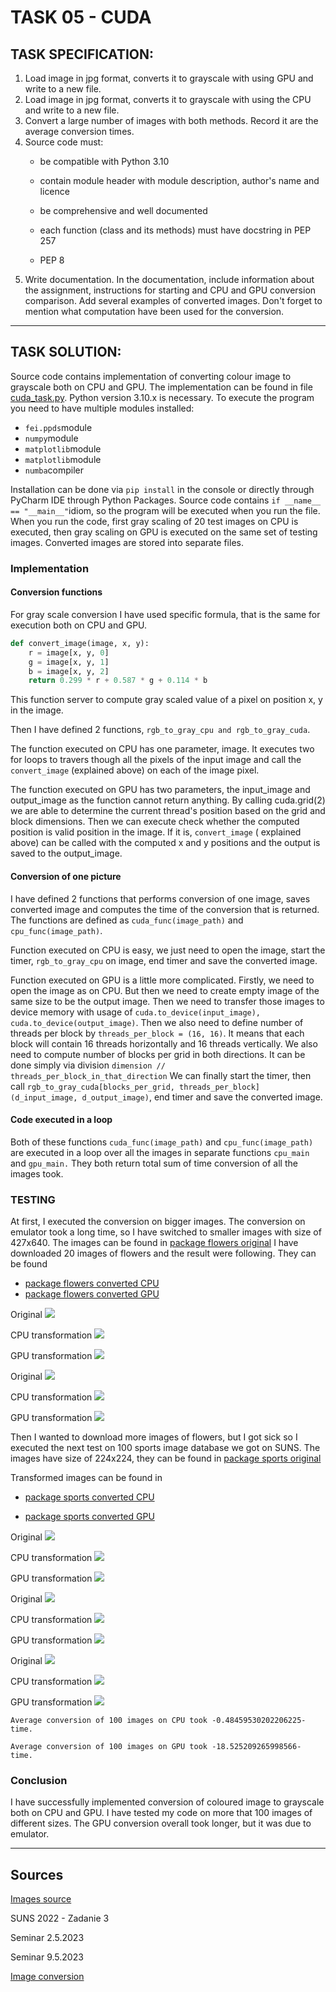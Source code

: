 # TASK 05 - CUDA

## TASK SPECIFICATION:

1. Load image in jpg format, converts it to grayscale with
   using GPU and write to a new file.
2. Load image in jpg format, converts it to grayscale with
   using the CPU and write to a new file.
3. Convert a large number of images with both methods. Record it
   are the average conversion times.
4. Source code must:
    - be compatible with Python 3.10

    - contain module header with module description, author's name and licence

    - be comprehensive and well documented

    - each function (class and its methods) must have docstring in PEP 257

    - PEP 8
5. Write documentation. In the documentation, include information about the assignment, instructions for starting and
   CPU and GPU conversion comparison. Add
   several examples of converted images. Don't forget to mention what
   computation have been used for the conversion.

-------------------

## TASK SOLUTION:

Source code contains implementation of converting colour image to grayscale both on CPU and GPU. The implementation can
be found in file [cuda_task.py](https://github.com/AlzbetaFekiacova/Fekiacova_105061_feippds/blob/05/cuda_task.py).
Python version 3.10.x is necessary.
To execute the program you need to have multiple modules installed:

- `fei.ppds`module
- `numpy`module
- `matplotlib`module
- `matplotlib`module
- `numba`compiler

Installation can be done via `pip install` in the console or directly through PyCharm IDE through Python Packages.
Source code contains `if __name__ == "__main__"`idiom, so the program will be executed when you run the file.
When you run the code, first gray scaling of 20 test images on CPU is executed, then gray scaling on GPU is executed on
the same set of testing images. Converted images are stored into separate files.

### Implementation

#### Conversion functions

For gray scale conversion I have used specific formula, that is the same for execution both on CPU and GPU.

```python
def convert_image(image, x, y):
    r = image[x, y, 0]
    g = image[x, y, 1]
    b = image[x, y, 2]
    return 0.299 * r + 0.587 * g + 0.114 * b      
```

This function server to compute gray scaled value of a pixel on position x, y in the image.

Then I have defined 2 functions, `rgb_to_gray_cpu and rgb_to_gray_cuda`.

The function executed on CPU has one parameter, image. It executes two for loops to travers though all the pixels of the
input image and call the `convert_image` (explained above) on each of the image pixel.

The function executed on GPU has two parameters, the input_image and output_image as the function cannot return
anything. By calling cuda.grid(2) we are able to determine the current thread's position based on the grid and block
dimensions.
Then we can execute check whether the computed position is valid position in the image. If it is, `convert_image` (
explained above) can be called with the computed x and y positions and the output is saved to the output_image.

#### Conversion of one picture

I have defined 2 functions that performs conversion of one image, saves converted image and computes the time of the
conversion that is returned. The functions are defined as `cuda_func(image_path)` and `cpu_func(image_path)`.

Function executed on CPU is easy, we just need to open the image, start the timer, `rgb_to_gray_cpu` on image, end timer
and save the converted image.

Function executed on GPU is a little more complicated. Firstly, we need to open the image as on CPU. But then we need to
create empty image of the same size to be the output image. Then we need to transfer those images to device memory with
usage of `cuda.to_device(input_image), cuda.to_device(output_image)`.
Then we also need to define number of threads per block by `threads_per_block = (16, 16)`. It means that each block will
contain 16 threads horizontally and 16 threads vertically.
We also need to compute number of blocks per grid in both directions. It can be done simply via
division `dimension // threads_per_block_in_that_direction`
We can finally start the timer, then
call `rgb_to_gray_cuda[blocks_per_grid, threads_per_block](d_input_image, d_output_image)`, end timer and save the
converted image.

#### Code executed in a loop

Both of these functions `cuda_func(image_path)` and `cpu_func(image_path)` are executed in a loop over all the images in
separate functions `cpu_main` and `gpu_main.` They both return total sum of time conversion of all the images
took.

### TESTING

At first, I executed the conversion on bigger images. The conversion on emulator took a long time, so I have switched to
smaller images with size of 427x640. The images can be found
in [package flowers original](https://github.com/AlzbetaFekiacova/Fekiacova_105061_feippds/tree/05/images/original)
I have downloaded 20 images of flowers and the result were following. They can be found

- [package flowers converted CPU](https://github.com/AlzbetaFekiacova/Fekiacova_105061_feippds/tree/05/images/transformed_CPU)
- [package flowers converted GPU](https://github.com/AlzbetaFekiacova/Fekiacova_105061_feippds/tree/05/images/transformed_GPU)

Original ![](images/original/flower_s0.jpg)

CPU transformation
![](images/transformed_CPU/flower_s0_grayscale_CPU.jpg)

GPU transformation
![](images/transformed_GPU/flower_s0_grayscale_GPU.jpg)

Original ![](images/original/flower_s2.jpg)

CPU transformation
![](images/transformed_CPU/flower_s2_grayscale_CPU.jpg)

GPU transformation
![](images/transformed_GPU/flower_s2_grayscale_GPU.jpg)

Then I wanted to download more images of flowers, but I got sick so I executed the next test on 100 sports image
database we got on
SUNS. The images have size of 224x224, they can be found
in [package sports original](https://github.com/AlzbetaFekiacova/Fekiacova_105061_feippds/tree/05/images/copied)

Transformed images can be found in

- [package sports converted CPU](https://github.com/AlzbetaFekiacova/Fekiacova_105061_feippds/tree/05/images/sports_transformed_CPU)

- [package sports converted GPU](https://github.com/AlzbetaFekiacova/Fekiacova_105061_feippds/tree/05/images/sports_transformed_GPU)

Original ![](images/copied/image_0.jpg)

CPU transformation
![](images/sports_transformed_CPU/image_0_grayscale_CPU.jpg)

GPU transformation
![](images/sports_transformed_GPU/image_0_grayscale_GPU.jpg)

Original ![](images/copied/image_1.jpg)

CPU transformation
![](images/sports_transformed_CPU/image_1_grayscale_CPU.jpg)

GPU transformation
![](images/sports_transformed_GPU/image_1_grayscale_GPU.jpg)

Original ![](images/copied/image_3.jpg)

CPU transformation
![](images/sports_transformed_CPU/image_3_grayscale_CPU.jpg)

GPU transformation
![](images/sports_transformed_GPU/image_3_grayscale_GPU.jpg)

``Average conversion of 100 images on CPU took -0.48459530202206225- time.``

``Average conversion of 100 images on GPU took -18.525209265998566- time.``

### Conclusion

I have successfully implemented conversion of coloured image to grayscale both on CPU and GPU. I have tested my code on
more that 100 images of different sizes. The GPU conversion overall took longer, but it was due to emulator. 

-----------------------

## Sources
[Images source](https://pixabay.com/)

SUNS 2022 - Zadanie 3

Seminar 2.5.2023

Seminar 9.5.2023

[Image conversion](https://www.had2know.org/technology/rgb-to-gray-scale-converter.html)
